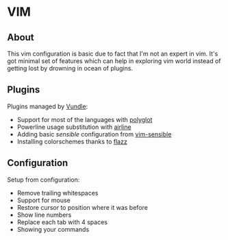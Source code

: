 # VIM

## About

This vim configuration is basic due to fact that I'm not an expert in vim. It's got minimal set of features which can help in exploring vim world instead of getting lost by drowning in ocean of plugins.

## Plugins

Plugins managed by [Vundle](https://github.com/VundleVim/Vundle.vim):

* Support for most of the languages with [polyglot](https://github.com/sheerun/vim-polyglot)
* Powerline usage substitution with [airline](https:/github.com/vim-airline/vim-airline)
* Adding basic *sensible* configuration from [vim-sensible](https://github.com/tpope/vim-sensible)
* Installing colorschemes thanks to [flazz](https://github.com/flazz/vim-colorschemes)

## Configuration

Setup from configuration:

* Remove trailing whitespaces
* Support for mouse
* Restore cursor to position where it was before
* Show line numbers
* Replace each tab with 4 spaces
* Showing your commands